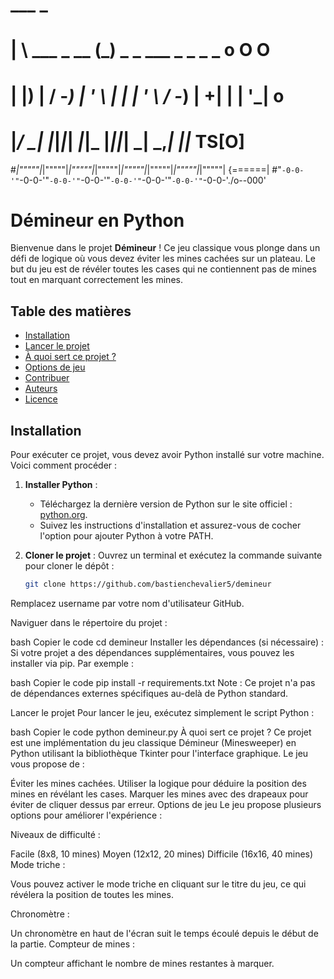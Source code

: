 #   ___                      _                                             
#  |   \    ___    _ __     (_)    _ _      ___    _  _      _ _     o O O 
#  | |) |  / -_)  | '  \    | |   | ' \    / -_)  | +| |    | '_|   o      
#  |___/   \___|  |_|_|_|  _|_|_  |_||_|   \___|   \_,_|   _|_|_   TS__[O] 
#_|"""""|_|"""""|_|"""""|_|"""""|_|"""""|_|"""""|_|"""""|_|"""""| {======| 
#"`-0-0-'"`-0-0-'"`-0-0-'"`-0-0-'"`-0-0-'"`-0-0-'"`-0-0-'"`-0-0-'./o--000' 

# Démineur en Python

Bienvenue dans le projet **Démineur** ! Ce jeu classique vous plonge dans un défi de logique où vous devez éviter les mines cachées sur un plateau. Le but du jeu est de révéler toutes les cases qui ne contiennent pas de mines tout en marquant correctement les mines.

## Table des matières

- [Installation](#installation)
- [Lancer le projet](#lancer-le-projet)
- [À quoi sert ce projet ?](#à-quoi-sert-ce-projet-)
- [Options de jeu](#options-de-jeu)
- [Contribuer](#contribuer)
- [Auteurs](#auteurs)
- [Licence](#licence)

## Installation

Pour exécuter ce projet, vous devez avoir Python installé sur votre machine. Voici comment procéder :

1. **Installer Python** :
   - Téléchargez la dernière version de Python sur le site officiel : [python.org](https://www.python.org/downloads/).
   - Suivez les instructions d'installation et assurez-vous de cocher l'option pour ajouter Python à votre PATH.

2. **Cloner le projet** :
   Ouvrez un terminal et exécutez la commande suivante pour cloner le dépôt :
   ```bash
   git clone https://github.com/bastienchevalier5/demineur
Remplacez username par votre nom d'utilisateur GitHub.

Naviguer dans le répertoire du projet :

bash
Copier le code
cd demineur
Installer les dépendances (si nécessaire) : Si votre projet a des dépendances supplémentaires, vous pouvez les installer via pip. Par exemple :

bash
Copier le code
pip install -r requirements.txt
Note : Ce projet n'a pas de dépendances externes spécifiques au-delà de Python standard.

Lancer le projet
Pour lancer le jeu, exécutez simplement le script Python :

bash
Copier le code
python demineur.py
À quoi sert ce projet ?
Ce projet est une implémentation du jeu classique Démineur (Minesweeper) en Python utilisant la bibliothèque Tkinter pour l'interface graphique. Le jeu vous propose de :

Éviter les mines cachées.
Utiliser la logique pour déduire la position des mines en révélant les cases.
Marquer les mines avec des drapeaux pour éviter de cliquer dessus par erreur.
Options de jeu
Le jeu propose plusieurs options pour améliorer l'expérience :

Niveaux de difficulté :

Facile (8x8, 10 mines)
Moyen (12x12, 20 mines)
Difficile (16x16, 40 mines)
Mode triche :

Vous pouvez activer le mode triche en cliquant sur le titre du jeu, ce qui révélera la position de toutes les mines.

Chronomètre :

Un chronomètre en haut de l'écran suit le temps écoulé depuis le début de la partie.
Compteur de mines :

Un compteur affichant le nombre de mines restantes à marquer.
